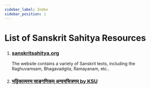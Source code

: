 ```yaml
---
sidebar_label: Index
sidebar_position: 1
---
```


# List of Sanskrit Sahitya Resources

1. ### [sanskritsahitya.org](https://sanskritsahitya.org/)
    
    The website contains a variety of Sanskrit texts, including the Raghuvamsam, Bhagavadgita, Ramayanam, etc..

1. ### [भट्टिकाव्यस्य साङ्गणिकम् अन्वयचित्रणम् by KSU](https://sambhasha.ksu.ac.in/CompLing/bhattikavya-nandini/)